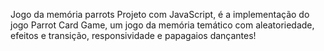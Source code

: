 Jogo da memória parrots
Projeto com JavaScript, é a implementação do jogo Parrot Card Game, um jogo da memória temático com aleatoriedade, efeitos e transição, responsividade e papagaios dançantes!
